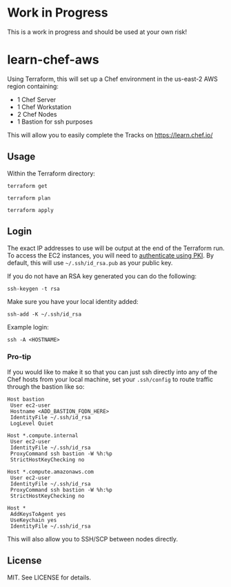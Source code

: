 # Work in Progress

This is a work in progress and should be used at your own risk!

# learn-chef-aws

Using Terraform, this will set up a Chef environment in the us-east-2 AWS region containing:
- 1 Chef Server
- 1 Chef Workstation
- 2 Chef Nodes
- 1 Bastion for ssh purposes

This will allow you to easily complete the Tracks on https://learn.chef.io/

## Usage

Within the Terraform directory:

```
terraform get

terraform plan

terraform apply
```

## Login

The exact IP addresses to use will be output at the end of the Terraform run. To access the EC2 instances, you will need to [authenticate using PKI]. By default, this will use `~/.ssh/id_rsa.pub` as your public key.

If you do not have an RSA key generated you can do the following:

```
ssh-keygen -t rsa
```

Make sure you have your local identity added:

```
ssh-add -K ~/.ssh/id_rsa
```

Example login:

```
ssh -A <HOSTNAME>
```

### Pro-tip

If you would like to make it so that you can just ssh directly into any of the Chef hosts from your local machine, set your `.ssh/config` to route traffic through the bastion like so:

```
Host bastion
 User ec2-user
 Hostname <ADD_BASTION_FQDN_HERE>
 IdentityFile ~/.ssh/id_rsa
 LogLevel Quiet

Host *.compute.internal
 User ec2-user
 IdentityFile ~/.ssh/id_rsa
 ProxyCommand ssh bastion -W %h:%p
 StrictHostKeyChecking no

Host *.compute.amazonaws.com
 User ec2-user
 IdentityFile ~/.ssh/id_rsa
 ProxyCommand ssh bastion -W %h:%p
 StrictHostKeyChecking no

Host *
 AddKeysToAgent yes
 UseKeychain yes
 IdentityFile ~/.ssh/id_rsa
```

This will also allow you to SSH/SCP between nodes directly.

## License

MIT. See LICENSE for details.

[authenticate using PKI]:https://aws.amazon.com/blogs/security/securely-connect-to-linux-instances-running-in-a-private-amazon-vpc/
